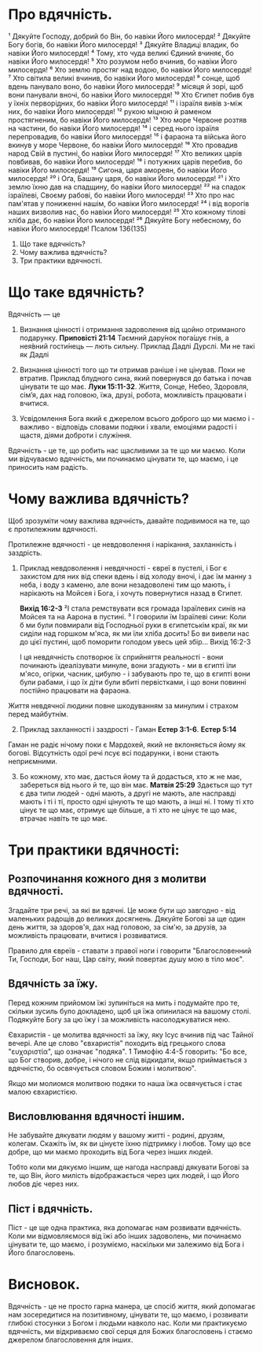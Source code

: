 # Про вдячність.

¹ Дякуйте Господу, добрий бо Він, бо навіки Його милосердя! 
² Дякуйте Богу богів, бо навіки Його милосердя! ³ Дякуйте Владиці владик, бо навіки Його милосердя! ⁴ Тому, хто чуда великі Єдиний вчиняє, бо навіки Його милосердя! ⁵ Хто розумом небо вчинив, бо навіки Його милосердя! ⁶ Хто землю простяг над водою, бо навіки Його милосердя! ⁷ Хто світила великі вчинив, бо навіки Його милосердя! ⁸ сонце, щоб вдень панувало воно, бо навіки Його милосердя! ⁹ місяця й зорі, щоб вони панували вночі, бо навіки Його милосердя! ¹⁰ Хто Єгипет побив був у їхніх перворідних, бо навіки Його милосердя! 
¹¹ і ізраїля вивів з-між них, бо навіки Його милосердя! ¹² рукою міцною й раменом простягненим, бо навіки Його милосердя! ¹³ Хто море Червоне розтяв на частини, бо навіки Його милосердя! ¹⁴ і серед нього ізраїля перепровадив, бо навіки Його милосердя! ¹⁵ і фараона та війська його вкинув у море Червоне, бо навіки Його милосердя! ¹⁶ Хто провадив народ Свій в пустині, бо навіки Його милосердя! ¹⁷ Хто великих царів повбивав, бо навіки Його милосердя! ¹⁸ і потужних царів перебив, бо навіки Його милосердя! ¹⁹ Сигона, царя амореян, бо навіки Його милосердя! ²⁰ і Оґа, Башану царя, бо навіки Його милосердя! ²¹ і Хто землю їхню дав на спадщину, бо навіки Його милосердя! ²² на спадок ізраїлеві, Своєму рабові, бо навіки Його милосердя! ²³ Хто про нас пам'ятав у пониженні нашім, бо навіки Його милосердя! 
²⁴ і від ворогів наших визволив нас, бо навіки Його милосердя! ²⁵ Хто кожному тілові хліба дає, бо навіки Його милосердя! ²⁶ Дякуйте Богу небесному, бо навіки Його милосердя!
Псалом 136(135)

1. Що таке вдячність?
2. Чому важлива вдячність?
3. Три практики вдячності.

# Що таке вдячність?
Вдячність — це 
1. Визнання цінності і отримання задоволення від щойно отриманого подарунку. **Приповісті 21:14** Таємний дару́нок пога́шує гнів, а нея́вний гости́нець — лють сильну. Приклад Дадлі Дурслі. Ми не такі як Дадлі

2. Визнання цінності того що ти отримав раніше і не цінував. Поки не втратив. Приклад блудного сина, який повернувся до батька і почав цінувати те що має. **Луки 15:11-32**. Життя, Сонце, Небео, Здоровля, сім’я, дах над головою, їжа, друзі, робота, можливість працювати і вчитися.

3. Усвідомлення Бога який є джерелом всього доброго що ми маємо і - важливо - відповідь словами подяки і хвали, емоціями радості і щастя, діями доброти і служіння.

Вдячність - це те, що робить нас щасливими за те що ми маємо. Коли ми відчуваємо вдячність, ми починаємо цінувати те, що маємо, і це приносить нам радість.

# Чому важлива вдячність?
Щоб зрозуміти чому важлива вдячність, давайте подивимося на те, що є протилежним вдячності.

Протилежне вдячності - це невдоволення і нарікання, захланність і заздрість. 

1. Приклад невдоволення і невдячності - євреї в пустелі, і Бог є захистом для них від спеки вдень і від холоду вночі, і дає їм манну з неба, і воду з каменю, але вони незадоволені тим що мають, і нарікають на Мойсея і Бога, і хочуть повернутися назад в Єгипет.

    **Вихід 16:2-3** 
    ²І стала ремствувати вся громада Ізраїлевих синів на Мойсея та на Аарона в пустині. ³ І говорили їм Ізраїлеві сини: Коли б ми були повмирали від Господньої руки в єгипетськім краї, як ми сиділи над горшком м'яса, як ми їли хліба досить! Бо ви вивели нас до цієї пустині, щоб поморити голодом увесь цей збір... Вихід 16:2-3

    І ця невдячність спотворює їх сприйняття реальності - вони починають ідеалізувати минуле, вони згадують  - ми в єгипті їли м'ясо, огірки, часник, цибулю - і забувають про те, що в єгипті вони були рабами, і що їх діти були вбиті первістками, і що вони повинні постійно працювати на фараона.

Життя невдячної людини повне шкодуванням за минулим і страхом перед майбутнім.

2.  Приклад захланності і заздрості - Гаман **Естер 3:1-6**. **Естер 5:14**

Гаман не радіє нічому поки є Мардохей, який не вклоняється йому як богові. Відсутність одої речі псує всі подарунки, і вони стають неприємними.

3. Бо кожному, хто має, дасться йому та й додасться, хто ж не має, забереться від нього й те, що він має. **Матвія 25:29** Здається що тут є два типи людей - одні мають, а другі не мають, але насправді мають і ті і ті, просто одні цінують те що мають, а інші ні. І тому ті хто цінує те що має, отримує ще більше, а ті хто не цінує те що має, втрачає навіть те що має.

# Три практики вдячності:

## Розпочинання кожного дня з молитви вдячності. 
Згадайте три речі, за які ви вдячні. Це може бути що завгодно - від маленьких радощів до великих досягнень. Дякуйте Богові за ще один день життя, за здоров'я, дах над головою, за сім'ю, за друзів, за можливість працювати, вчитися і розвиватися.

Правило для євреїв - ставати з правої ноги і говорити "Благословенний Ти, Господи, Бог наш, Цар світу, який повертає душу мою в тіло моє".

## Вдячність за їжу.
Перед кожним прийомом їжі зупиніться на мить і подумайте про те, скільки зусиль було докладено, щоб ця їжа опинилася на вашому столі. Подякуйте Богу за цю їжу і за можливість насолоджуватися нею.

Євхаристія - це молитва вдячності за їжу, яку Ісус вчинив під час Тайної вечері. Але це слово "євхаристія" походить від грецького слова "ευχαριστία", що означає "подяка". 1 Тимофію 4:4-5 говорить: "Бо все, що Бог створив, добре, і нічого не слід відкидати, якщо приймається з вдячністю, бо освячується словом Божим і молитвою".

Якщо ми молиомся молитвою подяки то наша їжа освячується і стає малою євхаристією.

## Висловлювання вдячності іншим.
Не забувайте дякувати людям у вашому житті - родині, друзям, колегам. Скажіть їм, як ви цінуєте їхню підтримку і любов. Тому що все добре, що ми маємо проходить від Бога через інших людей. 

Тобто коли ми дякуємо іншим, ще нагода насправді дякувати Богові за те, що Він, його милість відображається через цих людей, і що Його любов діє через них.

## Піст і вдячність.
Піст - це ще одна практика, яка допомагає нам розвивати вдячність. Коли ми відмовляємося від їжі або інших задоволень, ми починаємо цінувати те, що маємо, і розуміємо, наскільки ми залежимо від Бога і Його благословень.


# Висновок.
Вдячність - це не просто гарна манера, це спосіб життя, який допомагає нам зосередитися на позитивному, цінувати те, що маємо, і розвивати глибокі стосунки з Богом і людьми навколо нас. Коли ми практикуємо вдячність, ми відкриваємо свої серця для Божих благословень і стаємо джерелом благословення для інших.